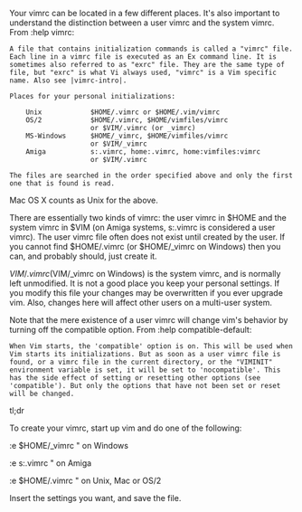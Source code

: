 Your vimrc can be located in a few different places. It's also important to understand the distinction between a user vimrc and the system vimrc. From :help vimrc:

    A file that contains initialization commands is called a "vimrc" file. Each line in a vimrc file is executed as an Ex command line. It is sometimes also referred to as "exrc" file. They are the same type of file, but "exrc" is what Vi always used, "vimrc" is a Vim specific name. Also see |vimrc-intro|.

    Places for your personal initializations:

        Unix            $HOME/.vimrc or $HOME/.vim/vimrc
        OS/2            $HOME/.vimrc, $HOME/vimfiles/vimrc
                        or $VIM/.vimrc (or _vimrc)
        MS-Windows      $HOME/_vimrc, $HOME/vimfiles/vimrc
                        or $VIM/_vimrc
        Amiga           s:.vimrc, home:.vimrc, home:vimfiles:vimrc
                        or $VIM/.vimrc

    The files are searched in the order specified above and only the first one that is found is read.

Mac OS X counts as Unix for the above.

There are essentially two kinds of vimrc: the user vimrc in $HOME and the system vimrc in $VIM (on Amiga systems, s:.vimrc is considered a user vimrc). The user vimrc file often does not exist until created by the user. If you cannot find $HOME/.vimrc (or $HOME/_vimrc on Windows) then you can, and probably should, just create it.

$VIM/.vimrc ($VIM/_vimrc on Windows) is the system vimrc, and is normally left unmodified. It is not a good place you keep your personal settings. If you modify this file your changes may be overwritten if you ever upgrade vim. Also, changes here will affect other users on a multi-user system.

Note that the mere existence of a user vimrc will change vim's behavior by turning off the compatible option. From :help compatible-default:

    When Vim starts, the 'compatible' option is on. This will be used when Vim starts its initializations. But as soon as a user vimrc file is found, or a vimrc file in the current directory, or the "VIMINIT" environment variable is set, it will be set to 'nocompatible'. This has the side effect of setting or resetting other options (see 'compatible'). But only the options that have not been set or reset will be changed.

tl;dr

To create your vimrc, start up vim and do one of the following:

:e $HOME/_vimrc  " on Windows

:e s:.vimrc      " on Amiga

:e $HOME/.vimrc  " on Unix, Mac or OS/2

Insert the settings you want, and save the file.


